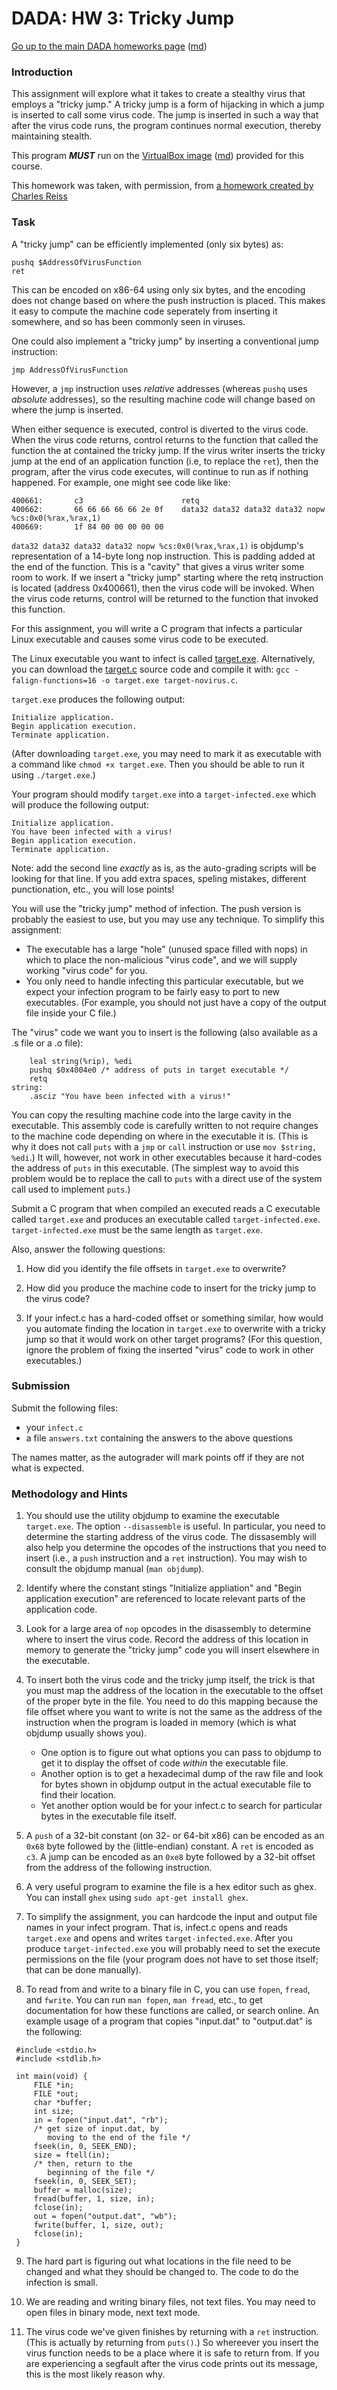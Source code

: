 DADA: HW 3: Tricky Jump
=======================

[Go up to the main DADA homeworks page](index.html) ([md](index.md))

### Introduction

This assignment will explore what it takes to create a stealthy virus that employs a "tricky jump." A tricky jump is a form of hijacking in which a jump is inserted to call some virus code. The jump is inserted in such a way that after the virus code runs, the program continues normal execution, thereby maintaining stealth.

This program ***MUST*** run on the [VirtualBox image](../docs/virtualbox-image-details.html) ([md](../docs/virtualbox-image-details.md)) provided for this course.

This homework was taken, with permission, from [a homework created by Charles Reiss](https://www.cs.virginia.edu/~cr4bd/4630/S2017/assignments/tricky.html)

### Task
A "tricky jump" can be efficiently implemented (only six bytes) as:
```
pushq $AddressOfVirusFunction
ret
```
This can be encoded on x86-64 using only six bytes, and the encoding does not change based on where the push instruction is placed. This makes it easy to compute the machine code seperately from inserting it somewhere, and so has been commonly seen in viruses.

One could also implement a "tricky jump" by inserting a conventional jump instruction:
```
jmp AddressOfVirusFunction
```

However, a `jmp` instruction uses *relative* addresses (whereas `pushq` uses *absolute* addresses), so the resulting machine code will change based on where the jump is inserted.

When either sequence is executed, control is diverted to the virus code. When the virus code returns, control returns to the function that called the function the at contained the tricky jump. If the virus writer inserts the tricky jump at the end of an application function (i.e, to replace the `ret`), then the program, after the virus code executes, will continue to run as if nothing happened. For example, one might see code like like:
```
400661:       c3                      retq       
400662:       66 66 66 66 66 2e 0f    data32 data32 data32 data32 nopw %cs:0x0(%rax,%rax,1)
400669:       1f 84 00 00 00 00 00
```
`data32 data32 data32 data32 nopw %cs:0x0(%rax,%rax,1)` is objdump's representation of a 14-byte long nop instruction. This is padding added at the end of the function. This is a "cavity" that gives a virus writer some room to work. If we insert a "tricky jump" starting where the retq instruction is located (address 0x400661), then the virus code will be invoked. When the virus code returns, control will be returned to the function that invoked this function.

For this assignment, you will write a C program that infects a particular Linux executable and causes some virus code to be executed.

The Linux executable you want to infect is called [target.exe](hw3-tricky/target.exe). Alternatively, you can download the [target.c](hw3-tricky/target.c) source code and compile it with: `gcc -falign-functions=16 -o target.exe target-novirus.c`.

`target.exe` produces the following output:

```
Initialize application.
Begin application execution.
Terminate application.
```
(After downloading `target.exe`, you may need to mark it as executable with a command like `chmod +x target.exe`. Then you should be able to run it using `./target.exe`.)

Your program should modify `target.exe` into a `target-infected.exe` which will produce the following output:
```
Initialize application.
You have been infected with a virus!
Begin application execution.
Terminate application.
```

Note: add the second line *exactly* as is, as the auto-grading scripts will be looking for that line.  If you add extra spaces, speling mistakes, different punctionation, etc., you will lose points!

You will use the "tricky jump" method of infection. The push version is probably the easiest to use, but you may use any technique. To simplify this assignment:

- The executable has a large "hole" (unused space filled with nops) in which to place the non-malicious "virus code", and we will supply working "virus code" for you.
- You only need to handle infecting this particular executable, but we expect your infection program to be fairly easy to port to new executables. (For example, you should not just have a copy of the output file inside your C file.)

The "virus" code we want you to insert is the following (also available as a .s file or a .o file):
```
    leal string(%rip), %edi
    pushq $0x4004e0 /* address of puts in target executable */
    retq
string: 
    .asciz "You have been infected with a virus!"
```
You can copy the resulting machine code into the large cavity in the executable. This assembly code is carefully written to not require changes to the machine code depending on where in the executable it is. (This is why it does not call `puts` with a `jmp` or `call` instruction or use `mov $string, %edi`.) It will, however, not work in other executables because it hard-codes the address of `puts` in this executable. (The simplest way to avoid this problem would be to replace the call to `puts` with a direct use of the system call used to implement `puts`.)

Submit a C program that when compiled an executed reads a C executable called `target.exe` and produces an executable called `target-infected.exe`. `target-infected.exe` must be the same length as `target.exe`.

Also, answer the following questions:

1. How did you identify the file offsets in `target.exe` to overwrite?

2. How did you produce the machine code to insert for the tricky jump to the virus code?

3. If your infect.c has a hard-coded offset or something similar, how would you automate finding the location in `target.exe` to overwrite with a tricky jump so that it would work on other target programs? (For this question, ignore the problem of fixing the inserted "virus" code to work in other executables.)

### Submission
Submit the following files:

- your `infect.c`
- a file `answers.txt` containing the answers to the above questions

The names matter, as the autograder will mark points off if they are not what is expected.

### Methodology and Hints

1. You should use the utility objdump to examine the executable `target.exe`. The option `--disassemble` is useful. In particular, you need to determine the starting address of the virus code. The dissasembly will also help you determine the opcodes of the instructions that you need to insert (i.e., a `push` instruction and a `ret` instruction). You may wish to consult the objdump manual (`man objdump`).

2. Identify where the constant stings "Initialize appliation" and "Begin application execution" are referenced to locate relevant parts of the application code.

3. Look for a large area of `nop` opcodes in the disassembly to determine where to insert the virus code. Record the address of this location in memory to generate the "tricky jump" code you will insert elsewhere in the executable.

4. To insert both the virus code and the tricky jump itself, the trick is that you must map the address of the location in the executable to the offset of the proper byte in the file. You need to do this mapping because the file offset where you want to write is not the same as the address of the instruction when the program is loaded in memory (which is what objdump usually shows you).
	* One option is to figure out what options you can pass to objdump to get it to display the offset of code *within* the executable file.
	* Another option is to get a hexadecimal dump of the raw file and look for bytes shown in objdump output in the actual executable file to find their location.
	* Yet another option would be for your infect.c to search for particular bytes in the executable file itself.

5. A `push` of a 32-bit constant (on 32- or 64-bit x86) can be encoded as an `0x68` byte followed by the (little-endian) constant. A `ret` is encoded as `c3`. A jump can be encoded as an `0xe8` byte followed by a 32-bit offset from the address of the following instruction.

6. A very useful program to examine the file is a hex editor such as ghex. You can install `ghex` using `sudo apt-get install ghex`.

7. To simplify the assignment, you can hardcode the input and output file names in your infect program. That is, infect.c opens and reads `target.exe` and opens and writes `target-infected.exe`. After you produce `target-infected.exe` you will probably need to set the execute permissions on the file (your program does not have to set those itself; that can be done manually).

8. To read from and write to a binary file in C, you can use `fopen`, `fread`, and `fwrite`. You can run `man fopen`, `man fread`, etc., to get documentation for how these functions are called, or search online. An example usage of a program that copies "input.dat" to "output.dat" is the following:

```
 #include <stdio.h> 
 #include <stdlib.h>

 int main(void) { 
     FILE *in;
     FILE *out;
     char *buffer;
     int size;
     in = fopen("input.dat", "rb");
     /* get size of input.dat, by 
        moving to the end of the file */
     fseek(in, 0, SEEK_END);
     size = ftell(in);
     /* then, return to the
        beginning of the file */
     fseek(in, 0, SEEK_SET);
     buffer = malloc(size);
     fread(buffer, 1, size, in);
     fclose(in);
     out = fopen("output.dat", "wb");
     fwrite(buffer, 1, size, out);
     fclose(in);
 }
```

9. The hard part is figuring out what locations in the file need to be changed and what they should be changed to. The code to do the infection is small.

10. We are reading and writing binary files, not text files. You may need to open files in binary mode, next text mode.

11. The virus code we've given finishes by returning with a `ret` instruction. (This is actually by returning from `puts()`.) So whereever you insert the virus function needs to be a place where it is safe to return from. If you are experiencing a segfault after the virus code prints out its message, this is the most likely reason why.

